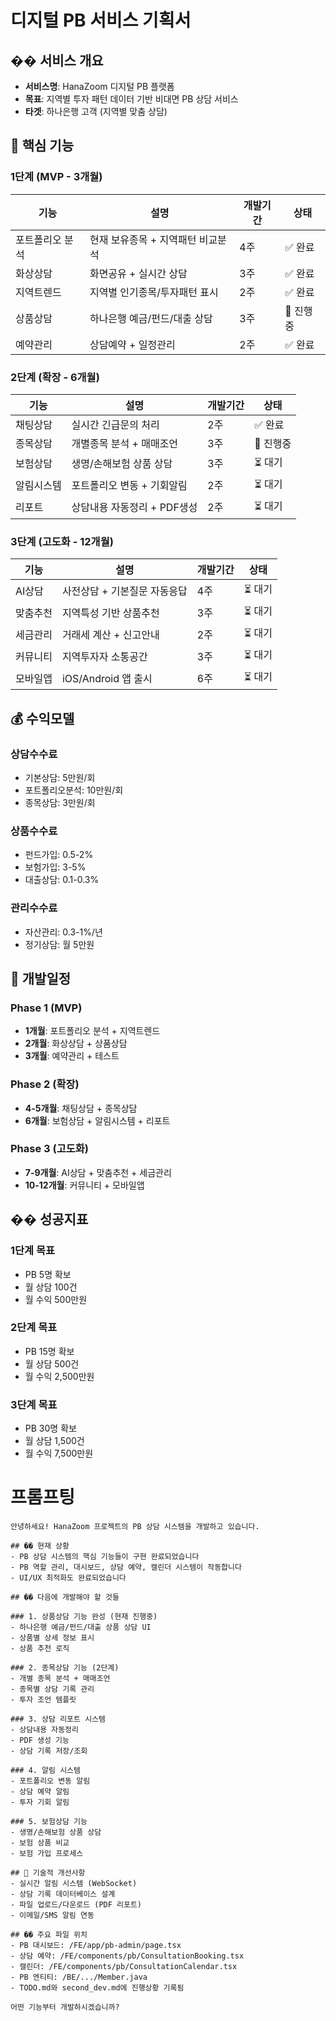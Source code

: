 # 디지털 PB 서비스 기획서

## �� 서비스 개요

- **서비스명**: HanaZoom 디지털 PB 플랫폼
- **목표**: 지역별 투자 패턴 데이터 기반 비대면 PB 상담 서비스
- **타겟**: 하나은행 고객 (지역별 맞춤 상담)

## 🎯 핵심 기능

### 1단계 (MVP - 3개월)

| 기능            | 설명                              | 개발기간 | 상태      |
| --------------- | --------------------------------- | -------- | --------- |
| 포트폴리오 분석 | 현재 보유종목 + 지역패턴 비교분석 | 4주      | ✅ 완료   |
| 화상상담        | 화면공유 + 실시간 상담            | 3주      | ✅ 완료   |
| 지역트렌드      | 지역별 인기종목/투자패턴 표시     | 2주      | ✅ 완료   |
| 상품상담        | 하나은행 예금/펀드/대출 상담      | 3주      | 🔄 진행중 |
| 예약관리        | 상담예약 + 일정관리               | 2주      | ✅ 완료   |

### 2단계 (확장 - 6개월)

| 기능       | 설명                        | 개발기간 | 상태      |
| ---------- | --------------------------- | -------- | --------- |
| 채팅상담   | 실시간 긴급문의 처리        | 2주      | ✅ 완료   |
| 종목상담   | 개별종목 분석 + 매매조언    | 3주      | 🔄 진행중 |
| 보험상담   | 생명/손해보험 상품 상담     | 3주      | ⏳ 대기   |
| 알림시스템 | 포트폴리오 변동 + 기회알림  | 2주      | ⏳ 대기   |
| 리포트     | 상담내용 자동정리 + PDF생성 | 2주      | ⏳ 대기   |

### 3단계 (고도화 - 12개월)

| 기능     | 설명                         | 개발기간 | 상태    |
| -------- | ---------------------------- | -------- | ------- |
| AI상담   | 사전상담 + 기본질문 자동응답 | 4주      | ⏳ 대기 |
| 맞춤추천 | 지역특성 기반 상품추천       | 3주      | ⏳ 대기 |
| 세금관리 | 거래세 계산 + 신고안내       | 2주      | ⏳ 대기 |
| 커뮤니티 | 지역투자자 소통공간          | 3주      | ⏳ 대기 |
| 모바일앱 | iOS/Android 앱 출시          | 6주      | ⏳ 대기 |

## 💰 수익모델

### 상담수수료

- 기본상담: 5만원/회
- 포트폴리오분석: 10만원/회
- 종목상담: 3만원/회

### 상품수수료

- 펀드가입: 0.5-2%
- 보험가입: 3-5%
- 대출상담: 0.1-0.3%

### 관리수수료

- 자산관리: 0.3-1%/년
- 정기상담: 월 5만원

## 📅 개발일정

### Phase 1 (MVP)

- **1개월**: 포트폴리오 분석 + 지역트렌드
- **2개월**: 화상상담 + 상품상담
- **3개월**: 예약관리 + 테스트

### Phase 2 (확장)

- **4-5개월**: 채팅상담 + 종목상담
- **6개월**: 보험상담 + 알림시스템 + 리포트

### Phase 3 (고도화)

- **7-9개월**: AI상담 + 맞춤추천 + 세금관리
- **10-12개월**: 커뮤니티 + 모바일앱

## �� 성공지표

### 1단계 목표

- PB 5명 확보
- 월 상담 100건
- 월 수익 500만원

### 2단계 목표

- PB 15명 확보
- 월 상담 500건
- 월 수익 2,500만원

### 3단계 목표

- PB 30명 확보
- 월 상담 1,500건
- 월 수익 7,500만원

# 프롬프팅

```
안녕하세요! HanaZoom 프로젝트의 PB 상담 시스템을 개발하고 있습니다.

## �� 현재 상황
- PB 상담 시스템의 핵심 기능들이 구현 완료되었습니다
- PB 역할 관리, 대시보드, 상담 예약, 캘린더 시스템이 작동합니다
- UI/UX 최적화도 완료되었습니다

## �� 다음에 개발해야 할 것들

### 1. 상품상담 기능 완성 (현재 진행중)
- 하나은행 예금/펀드/대출 상품 상담 UI
- 상품별 상세 정보 표시
- 상품 추천 로직

### 2. 종목상담 기능 (2단계)
- 개별 종목 분석 + 매매조언
- 종목별 상담 기록 관리
- 투자 조언 템플릿

### 3. 상담 리포트 시스템
- 상담내용 자동정리
- PDF 생성 기능
- 상담 기록 저장/조회

### 4. 알림 시스템
- 포트폴리오 변동 알림
- 상담 예약 알림
- 투자 기회 알림

### 5. 보험상담 기능
- 생명/손해보험 상품 상담
- 보험 상품 비교
- 보험 가입 프로세스

## 🔧 기술적 개선사항
- 실시간 알림 시스템 (WebSocket)
- 상담 기록 데이터베이스 설계
- 파일 업로드/다운로드 (PDF 리포트)
- 이메일/SMS 알림 연동

## �� 주요 파일 위치
- PB 대시보드: /FE/app/pb-admin/page.tsx
- 상담 예약: /FE/components/pb/ConsultationBooking.tsx
- 캘린더: /FE/components/pb/ConsultationCalendar.tsx
- PB 엔티티: /BE/.../Member.java
- TODO.md와 second_dev.md에 진행상황 기록됨

어떤 기능부터 개발하시겠습니까?
```
